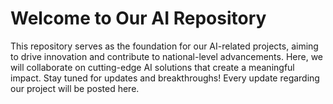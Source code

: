 # **Welcome to Our AI Repository**
This repository serves as the foundation for our AI-related projects, aiming to drive innovation and contribute to national-level advancements. Here, we will collaborate on cutting-edge AI solutions that create a meaningful impact. Stay tuned for updates and breakthroughs!
Every update regarding our project will be posted here.
